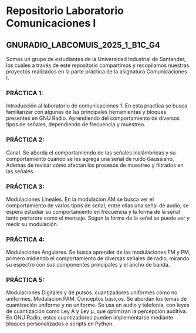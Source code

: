 # Repositorio Laboratorio Comunicaciones I
## GNURADIO_LABCOMUIS_2025_1_B1C_G4
Somos un grupo de estudiantes de la Universidad Industrial de Santander, los cuales a través de este repositorio compartimos y recopilamos nuestras proyectos realizados en la parte práctica de la asignatura Comunicaciones I.

### PRÁCTICA 1:
Introducción al laboratorio de comunicaciones 1. En esta practica se busca familiarizar con algunas de las principales herramientas y bloques presentes en GNU Radio. Aprendiendo del comportamiento de diversos tipos de señales, dependiendo de frecuencia y muestreo.
### PRÁCTICA 2:
Canal. Se aborda el comportamiendo de las señales inalámbricas y su comportamiento cuando se les agrega una señal de ruido Gaussiano. Además de revisar cómo afectan los procesos de muestreo y filtrados en las señales.
### PRÁCTICA 3:
Modulaciones Lineales. En la modulacion AM se busca ver el comportamiento de varios tipos de señal, entre ellas una señal de audio, se espera estudiar su comportamiento en frecuencia y la forma de la señal tanto portarora como el mensaje. Segun la forma de la señal se puede ver y medir su modulación.
### PRÁCTICA 4:
Modulaciones Angulares. Se busca aprender de las modulaciones FM y PM, primero midiendo el comportamiento de diversas señales de radio, mirando su espectro con sus componentes principales y el ancho de banda.
### PRÁCTICA 5:
Modulaciones Digitales y de pulsos.
cuantizadores uniformes como no uniformes. Modulacion PAM. Conceptos básicos. Se abordan los temas de cuantización uniforme y no uniforme. Se usa en audio y telefonía, con leyes de cuantización como Ley A y Ley μ, que optimizan la percepción auditiva. En GNU Radio, estos cuantizadores pueden implementarse mediante bloques personalizados o scripts en Python.
